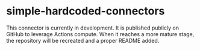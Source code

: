 # simple-hardcoded-connectors

This connector is currently in development. It is published publicly on GitHub to leverage Actions compute. When it reaches a more mature stage, the repository will be recreated and a proper README added.